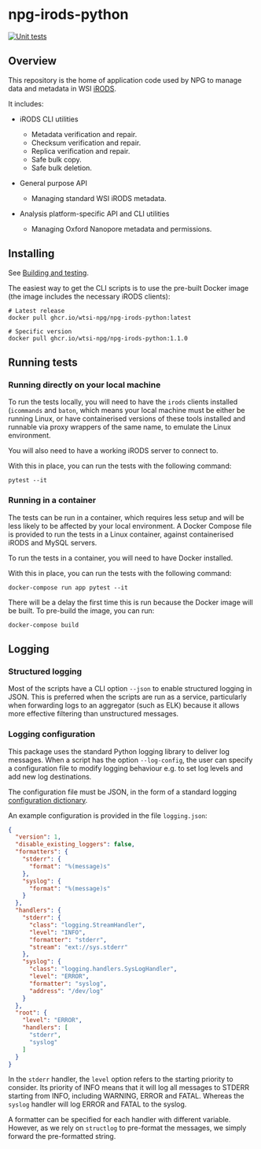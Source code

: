 # npg-irods-python

[![Unit tests](https://github.com/wtsi-npg/npg-irods-python/actions/workflows/run-tests.yml/badge.svg)](https://github.com/wtsi-npg/npg-irods-python/actions/workflows/run-tests.yml)

## Overview

This repository is the home of application code used by NPG to manage data and 
metadata in WSI [iRODS](https://irods.org).

It includes:

- iRODS CLI utilities
  - Metadata verification and repair.
  - Checksum verification and repair.
  - Replica verification and repair.
  - Safe bulk copy.
  - Safe bulk deletion.

- General purpose API
  - Managing standard WSI iRODS metadata.

- Analysis platform-specific API and CLI utilities
  - Managing Oxford Nanopore metadata and permissions.


## Installing

See [Building and testing](#building-and-testing).

The easiest way to get the CLI scripts is to use the pre-built Docker image (the image
includes the necessary iRODS clients):

```shell
# Latest release
docker pull ghcr.io/wtsi-npg/npg-irods-python:latest

# Specific version
docker pull ghcr.io/wtsi-npg/npg-irods-python:1.1.0
```

## Running tests

### Running directly on your local machine

To run the tests locally, you will need to have the `irods` clients installed (`icommands`
and `baton`, which means your local machine must be either be running Linux, or have
containerised versions of these tools installed and runnable via proxy wrappers of the
same name, to emulate the Linux environment.

You will also need to have a working iRODS server to connect to.

With this in place, you can run the tests with the following command:

    pytest --it

### Running in a container

The tests can be run in a container, which requires less setup and will be less likely
to be affected by your local environment. A Docker Compose file is provided to run the
tests in a Linux container, against containerised iRODS and MySQL servers.

To run the tests in a container, you will need to have Docker installed.

With this in place, you can run the tests with the following command:

    docker-compose run app pytest --it

There will be a delay the first time this is run because the Docker image will be built.
To pre-build the image, you can run:

    docker-compose build

## Logging

### Structured logging

Most of the scripts have a CLI option `--json` to enable structured logging in JSON.
This is preferred when the scripts are run as a service, particularly when forwarding
logs to an aggregator (such as ELK) because it allows more effective filtering than
unstructured messages.

### Logging configuration

This package uses the standard Python logging library to deliver log messages. When a
script has the option `--log-config`, the user can specify a configuration file
to modify logging behaviour e.g. to set log levels and add new log destinations. 

The configuration file must be JSON, in the form of a standard logging [configuration 
dictionary](https://docs.python.org/3/library/logging.config.html#configuration-dictionary-schema). 

An example configuration is provided in the file `logging.json`:

```json
{
  "version": 1,
  "disable_existing_loggers": false,
  "formatters": {
    "stderr": {
      "format": "%(message)s"
    },
    "syslog": {
      "format": "%(message)s"
    }
  },
  "handlers": {
    "stderr": {
      "class": "logging.StreamHandler",
      "level": "INFO",
      "formatter": "stderr",
      "stream": "ext://sys.stderr"
    },
    "syslog": {
      "class": "logging.handlers.SysLogHandler",
      "level": "ERROR",
      "formatter": "syslog",
      "address": "/dev/log"
    }
  },
  "root": {
    "level": "ERROR",
    "handlers": [
      "stderr",
      "syslog"
    ]
  }
}
```


In the `stderr` handler, the `level` option refers to the starting priority to consider.
Its priority of INFO means that it will log all messages to STDERR starting from INFO,
including WARNING, ERROR and FATAL. Whereas the `syslog` handler will log ERROR and
FATAL to the syslog.

A formatter can be specified for each handler with different variable. However, as we
rely on `structlog` to pre-format the messages, we simply forward the pre-formatted
string.

